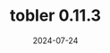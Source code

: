 ---
title: tobler 0.11.3
date: 2024-07-24
description: tobler 0.11.3 released.
type: news
month: "07.24"
year: "2024"
link: "https://github.com/pysal/tobler/releases/tag/v0.11.3"
---
